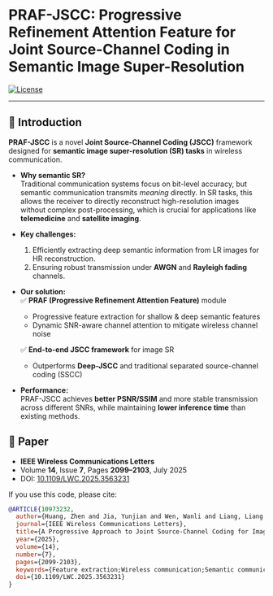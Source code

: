 # PRAF-JSCC: Progressive Refinement Attention Feature for Joint Source-Channel Coding in Semantic Image Super-Resolution

[![License](https://img.shields.io/badge/license-MIT-blue.svg)](LICENSE)

---
## 📖 Introduction  

**PRAF-JSCC** is a novel **Joint Source-Channel Coding (JSCC)** framework designed for **semantic image super-resolution (SR) tasks** in wireless communication.  

- **Why semantic SR?**  
  Traditional communication systems focus on bit-level accuracy, but semantic communication transmits *meaning* directly. In SR tasks, this allows the receiver to directly reconstruct high-resolution images without complex post-processing, which is crucial for applications like **telemedicine** and **satellite imaging**.  

- **Key challenges:**  
  1. Efficiently extracting deep semantic information from LR images for HR reconstruction.  
  2. Ensuring robust transmission under **AWGN** and **Rayleigh fading** channels.  

- **Our solution:**  
  ✅ **PRAF (Progressive Refinement Attention Feature)** module  
  - Progressive feature extraction for shallow & deep semantic features  
  - Dynamic SNR-aware channel attention to mitigate wireless channel noise  

  ✅ **End-to-end JSCC framework** for image SR  
  - Outperforms **Deep-JSCC** and traditional separated source-channel coding (SSCC)  

- **Performance:**  
  PRAF-JSCC achieves **better PSNR/SSIM** and more stable transmission across different SNRs, while maintaining **lower inference time** than existing methods.  


## 📰 Paper  

- **IEEE Wireless Communications Letters**  
- Volume **14**, Issue **7**, Pages **2099–2103**, July 2025  
- DOI: [10.1109/LWC.2025.3563231](https://doi.org/10.1109/LWC.2025.3563231)  

If you use this code, please cite:  

```bibtex
@ARTICLE{10973232,
  author={Huang, Zhen and Jia, Yunjian and Wen, Wanli and Liang, Liang and Yan, Jiping and Jiang, Nanlan},
  journal={IEEE Wireless Communications Letters}, 
  title={A Progressive Approach to Joint Source-Channel Coding for Image Super-Resolution Task in Semantic Communications}, 
  year={2025},
  volume={14},
  number={7},
  pages={2099-2103},
  keywords={Feature extraction;Wireless communication;Semantic communication;Data mining;Image coding;Vectors;Decoding;Attention mechanisms;Transmitters;Transformers;Semantic communications;image super-resolution;joint source-channel coding;deep neural network},
  doi={10.1109/LWC.2025.3563231}
}
